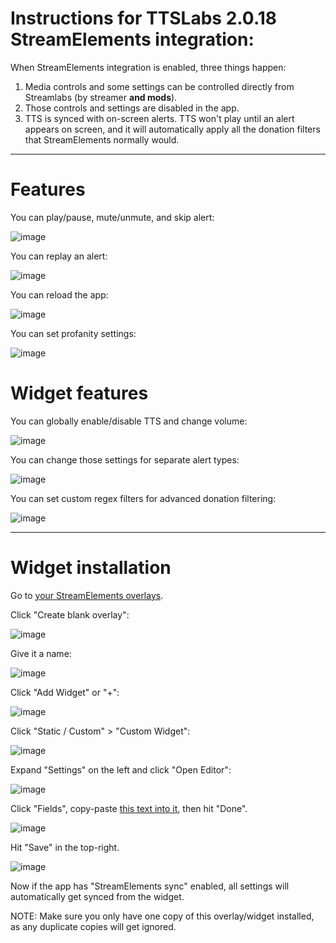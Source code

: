 # Instructions for TTSLabs 2.0.18 StreamElements integration:

When StreamElements integration is enabled, three things happen:

1. Media controls and some settings can be controlled directly from Streamlabs (by streamer **and mods**).
2. Those controls and settings are disabled in the app.
3. TTS is synced with on-screen alerts. TTS won't play until an alert appears on screen, and it will automatically apply all the donation filters that StreamElements normally would.

---

# Features

You can play/pause, mute/unmute, and skip alert:

![image](https://user-images.githubusercontent.com/86311854/125003449-3efb4b00-e025-11eb-958c-47d694fb0889.png)

You can replay an alert:

![image](https://user-images.githubusercontent.com/86311854/125003550-71a54380-e025-11eb-87a5-3dfeb2a0ced0.png)

You can reload the app:

![image](https://user-images.githubusercontent.com/86311854/125003601-8eda1200-e025-11eb-98e1-d556cd0caa24.png)

You can set profanity settings:

![image](https://user-images.githubusercontent.com/86311854/125004160-ecbb2980-e026-11eb-9ae0-46bba9c8c62b.png)

# Widget features

You can globally enable/disable TTS and change volume:

![image](https://user-images.githubusercontent.com/86311854/125003998-7fa79400-e026-11eb-8a3c-133fe84a8784.png)

You can change those settings for separate alert types:

![image](https://user-images.githubusercontent.com/86311854/125003985-78808600-e026-11eb-8272-613b3d931add.png)

You can set custom regex filters for advanced donation filtering:

![image](https://user-images.githubusercontent.com/86311854/125004025-9352fa80-e026-11eb-80f0-b731fa14ab3b.png)

---

# Widget installation

Go to [your StreamElements overlays](https://github.com/TTSLabs/desktop-docs/blob/main/StreamElements_Widget_Fields.json).

Click "Create blank overlay":

![image](https://user-images.githubusercontent.com/86311854/125004540-bdf18300-e027-11eb-9f13-c7f1a21eebc6.png)

Give it a name:

![image](https://user-images.githubusercontent.com/86311854/125004607-e4172300-e027-11eb-9b1d-1728892d1cc1.png)

Click "Add Widget" or "+":

![image](https://user-images.githubusercontent.com/86311854/125004641-f729f300-e027-11eb-9ec8-5d928fa6cc19.png)

Click "Static / Custom" > "Custom Widget":

![image](https://user-images.githubusercontent.com/86311854/125004681-0e68e080-e028-11eb-856b-a9041ee9c080.png)

Expand "Settings" on the left and click "Open Editor":

![image](https://user-images.githubusercontent.com/86311854/125004724-250f3780-e028-11eb-90dc-852656847855.png)

Click "Fields", copy-paste [this text into it](https://github.com/TTSLabs/desktop-docs/blob/main/StreamElements_Widget_Fields.json), then hit "Done".

![image](https://user-images.githubusercontent.com/86311854/125004862-6d2e5a00-e028-11eb-8a56-bbc63a522f6c.png)

Hit "Save" in the top-right.

![image](https://user-images.githubusercontent.com/86311854/125004908-87683800-e028-11eb-8aa8-6d3a8dee53b0.png)

Now if the app has "StreamElements sync" enabled, all settings will automatically get synced from the widget.

NOTE: Make sure you only have one copy of this overlay/widget installed, as any duplicate copies will get ignored.
